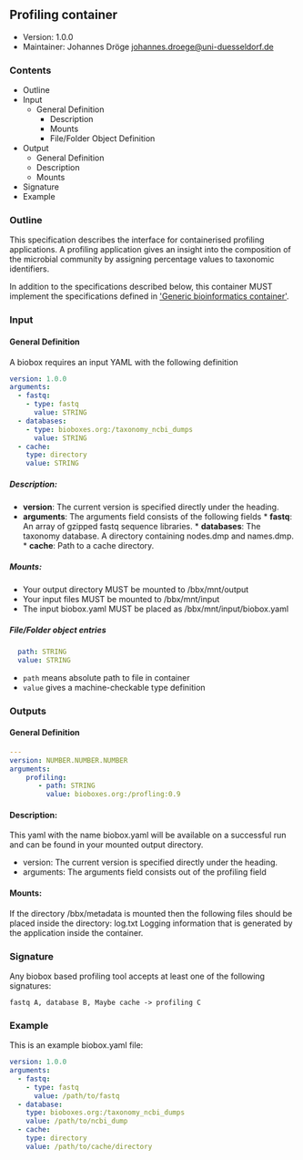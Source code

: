 ## Profiling container

 * Version: 1.0.0
 * Maintainer: Johannes Dröge <johannes.droege@uni-duesseldorf.de>

### Contents

* Outline
* Input
  * General Definition
    * Description
    * Mounts
    * File/Folder Object Definition
* Output
  * General Definition
  * Description
  * Mounts
* Signature
* Example
  
### Outline

This specification describes the interface for containerised profiling applications. 
A profiling application gives an insight into the composition of the microbial community by assigning percentage values to taxonomic identifiers.

In addition to the specifications described below, this container MUST implement the
specifications defined in ['Generic bioinformatics container'](https://github.com/bioboxes/rfc/blob/master/rfc.mkd#generic-bioinformatics-container). 

### Input

#### General Definition

A biobox requires an input YAML with the following definition 

~~~YAML
version: 1.0.0
arguments:
  - fastq:
    - type: fastq
      value: STRING
  - databases:
    - type: bioboxes.org:/taxonomy_ncbi_dumps 
      value: STRING
  - cache:
    type: directory
    value: STRING
~~~

##### Description:

* **version**: The current version is specified directly under the heading.
* **arguments**: The arguments field consists of the following fields 
       * **fastq**: An array of gzipped fastq sequence libraries.
       * **databases**: The taxonomy database. A directory containing nodes.dmp and names.dmp. 
       * **cache**: Path to a cache directory.

##### Mounts:
 * Your output directory MUST be mounted to /bbx/mnt/output
 * Your input files MUST be mounted to /bbx/mnt/input
 * The input biobox.yaml MUST be placed as /bbx/mnt/input/biobox.yaml

##### File/Folder object entries

```YAML
  path: STRING
  value: STRING
```

* `path` means absolute path to file in container
* `value` gives a machine-checkable type definition

### Outputs

#### General Definition

~~~YAML
---
version: NUMBER.NUMBER.NUMBER
arguments: 
    profiling:
       - path: STRING
         value: bioboxes.org:/profling:0.9
~~~

#### Description:

This yaml with the name biobox.yaml will be available on a successful run and can be found in your mounted output directory.

* version: The current version is specified directly under the heading.
* arguments: The arguments field consists out of the profiling field

#### Mounts:

If the directory /bbx/metadata is mounted then the following files should be placed inside the directory:
log.txt Logging information that is generated by the application inside the container.

### Signature

Any biobox based profiling tool accepts at least one of the following signatures:

    fastq A, database B, Maybe cache -> profiling C

### Example

This is an example biobox.yaml file:

~~~YAML
version: 1.0.0
arguments:
  - fastq:
    - type: fastq
      value: /path/to/fastq
  - database:
    type: bioboxes.org:/taxonomy_ncbi_dumps
    value: /path/to/ncbi_dump
  - cache:
    type: directory
    value: /path/to/cache/directory
~~~

